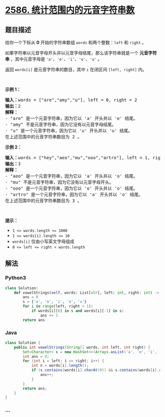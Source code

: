 # [2586. 统计范围内的元音字符串数](https://leetcode-cn.com/problems/count-the-number-of-vowel-strings-in-range)



## 题目描述

<!-- 这里写题目描述 -->

<p>给你一个下标从 <strong>0</strong> 开始的字符串数组 <code>words</code> 和两个整数：<code>left</code> 和 <code>right</code> 。</p>

<p>如果字符串以元音字母开头并以元音字母结尾，那么该字符串就是一个 <strong>元音字符串</strong> ，其中元音字母是 <code>'a'</code>、<code>'e'</code>、<code>'i'</code>、<code>'o'</code>、<code>'u'</code> 。</p>

<p>返回<em> </em><code>words[i]</code> 是元音字符串的数目，其中<em> </em><code>i</code> 在闭区间 <code>[left, right]</code> 内。</p>

<p>&nbsp;</p>

<p><strong>示例 1：</strong></p>

<pre>
<strong>输入：</strong>words = ["are","amy","u"], left = 0, right = 2
<strong>输出：</strong>2
<strong>解释：</strong>
- "are" 是一个元音字符串，因为它以 'a' 开头并以 'e' 结尾。
- "amy" 不是元音字符串，因为它没有以元音字母结尾。
- "u" 是一个元音字符串，因为它以 'u' 开头并以 'u' 结尾。
在上述范围中的元音字符串数目为 2 。
</pre>

<p><strong>示例 2：</strong></p>

<pre>
<strong>输入：</strong>words = ["hey","aeo","mu","ooo","artro"], left = 1, right = 4
<strong>输出：</strong>3
<strong>解释：</strong>
- "aeo" 是一个元音字符串，因为它以 'a' 开头并以 'o' 结尾。
- "mu" 不是元音字符串，因为它没有以元音字母开头。
- "ooo" 是一个元音字符串，因为它以 'o' 开头并以 'o' 结尾。
- "artro" 是一个元音字符串，因为它以 'a' 开头并以 'o' 结尾。
在上述范围中的元音字符串数目为 3 。
</pre>

<p>&nbsp;</p>

<p><strong>提示：</strong></p>

<ul>
	<li><code>1 &lt;= words.length &lt;= 1000</code></li>
	<li><code>1 &lt;= words[i].length &lt;= 10</code></li>
	<li><code>words[i]</code> 仅由小写英文字母组成</li>
	<li><code>0 &lt;= left &lt;= right &lt; words.length</code></li>
</ul>


## 解法

<!-- 这里可写通用的实现逻辑 -->

<!-- tabs:start -->

### **Python3**

<!-- 这里可写当前语言的特殊实现逻辑 -->

```python
class Solution:
    def vowelStrings(self, words: List[str], left: int, right: int) -> int:
        ans = 0
        s = {'a', 'e', 'i', 'o', 'u'}
        for i in range(left, right + 1):
            if words[i][0] in s and words[i][-1] in s:
                ans += 1
        return ans
```

### **Java**

<!-- 这里可写当前语言的特殊实现逻辑 -->

```java
class Solution {
    public int vowelStrings(String[] words, int left, int right) {
        Set<Character> s = new HashSet<>(Arrays.asList('a', 'e', 'i', 'o', 'u'));
        int ans = 0;
        for (int i = left; i <= right; i++) {
            int n = words[i].length();
            if (s.contains(words[i].charAt(0)) && s.contains(words[i].charAt(n - 1))) {
                ans++;
            }
        }
        return ans;
    }   
}
```

### **...**

```

```

<!-- tabs:end -->
